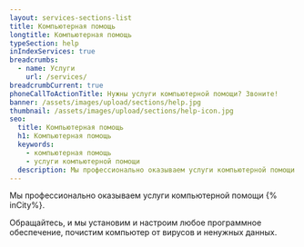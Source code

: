 ```yaml
---
layout: services-sections-list
title: Компьютерная помощь
longtitle: Компьютерная помощь
typeSection: help
inIndexServices: true
breadcrumbs:
  - name: Услуги
    url: /services/
breadcrumbCurrent: true
phoneCallToActionTitle: Нужны услуги компьютерной помощи? Звоните!
banner: /assets/images/upload/sections/help.jpg
thumbnail: /assets/images/upload/sections/help-icon.jpg
seo:
  title: Компьютерная помощь
  h1: Компьютерная помощь
  keywords: 
    - компьютерная помощь
    - услуги компьютерной помощи
  description: Мы профессионально оказываем услуги компьютерной помощи {% inCity %} для физических и юридических лиц. Обращайтесь, и мы установим и настроим любое программное обеспечение, почистим компьютер от вирусов и ненужных данных.
---
```

Мы профессионально оказываем услуги компьютерной помощи {% inCity%}.

Обращайтесь, и мы установим и настроим любое программное обеспечение, почистим компьютер от вирусов и ненужных данных.